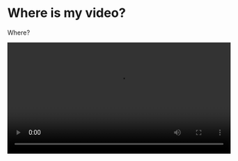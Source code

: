 # Where is my video?

Where?

<video width="100%" controls>
  <source src="https://github.com/sebsikora/dnn_superres_upscaling_demo/blob/main/videos/original/video_1_200x112.mp4" type="video/mp4">
</video>


